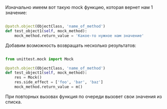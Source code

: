 
Изначально имеем вот такую mock функцию, которая вернет нам 1 значение:

```python

@patch.object(ObjectClass, 'name_of_method')
def test_object1(self, mock_method):
	mock_method.return_value = 'Какое-то нужное нам значение'

```

Добавим возможность возвращать несколько результатов:

```python

from unittest.mock import Mock

@patch.object(ObjectClass, 'name_of_method')
def test_object1(self, mock_method):
	res = Mock()
	res.side_effect = ['foo', 'bar', 'baz']
	mock_method.return_value = m()

```

При повторных вызовах функция по очереди вызовет свои значения из списка.